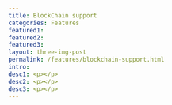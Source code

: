 ```yaml
---
title: BlockChain support
categories: Features
featured1:
featured2:
featured3:
layout: three-img-post
permalink: /features/blockchain-support.html
intro:
desc1: <p></p>
desc2: <p></p>
desc3: <p></p>
---
```

